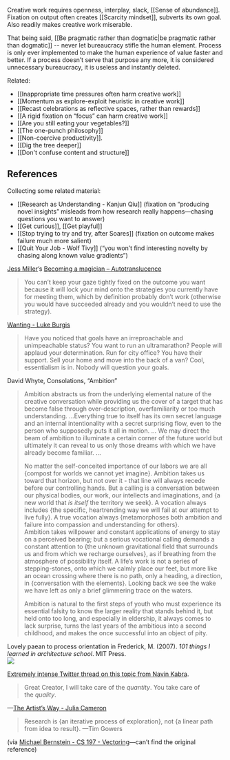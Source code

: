 Creative work requires openness, interplay, slack, [[Sense of abundance]]. Fixation on output often creates [[Scarcity mindset]], subverts its own goal. Also readily makes creative work miserable.

That being said, [[Be pragmatic rather than dogmatic|be pragmatic rather than dogmatic]] -- never let bureaucracy stifle the human element. Process is only ever implemented to make the human experience of value faster and better. If a process doesn’t serve that purpose any more, it is considered unnecessary bureaucracy, it is useless and instantly deleted.

Related:

- [[Inappropriate time pressures often harm creative work]]
- [[Momentum as explore-exploit heuristic in creative work]]
- [[Recast celebrations as reflective spaces, rather than rewards]]
- [[A rigid fixation on “focus” can harm creative work]]
- [[Are you still eating your vegetables?]]
- [[The one-punch philosophy]]
- [[Non-coercive productivity]].
- [[Dig the tree deeper]]
- [[Don't confuse content and structure]]

## References

Collecting some related material:

- [[Research as Understanding - Kanjun Qiu]] (fixation on “producing novel insights” misleads from how research really happens—chasing questions you want to answer)
- [[Get curious]], [[Get playful]]
- [[Stop trying to try and try, after Soares]] (fixation on outcome makes failure much more salient)
- [[Quit Your Job - Wolf Tivy]] (“you won’t find interesting novelty by chasing along known value gradients”)

[Jess Miller](https://notes.andymatuschak.org/zPMHPDfjQLgWKM5Pn7YjULR)’s [Becoming a magician – Autotranslucence](https://autotranslucence.wordpress.com/2018/03/30/becoming-a-magician/)

> You can’t keep your gaze tightly fixed on the outcome you want because it will lock your mind onto the strategies you currently have for meeting them, which by definition probably don’t work (otherwise you would have succeeded already and you wouldn’t need to use the strategy).

[Wanting - Luke Burgis](https://notes.andymatuschak.org/zTn2yX8ErYsUwHhkwxg6V56)

> Have you noticed that goals have an irreproachable and unimpeachable status? You want to run an ultramarathon? People will applaud your determination. Run for city office? You have their support. Sell your home and move into the back of a van? Cool, essentialism is in. Nobody will question your goals.

David Whyte, Consolations, “Ambition”

> Ambition abstracts us from the underlying elemental nature of the creative conversation while providing us the cover of a target that has become false through over-description, overfamiliarity or too much understanding. …Everything true to itself has its own secret language and an internal intentionality with a secret surprising flow, even to the person who supposedly puts it all in motion. … We may direct the beam of ambition to illuminate a certain corner of the future world but ultimately it can reveal to us only those dreams with which we have already become familiar. …
> 
> No matter the self-conceited importance of our labors we are all {compost for worlds we cannot yet imagine}. Ambition takes us toward that horizon, but not over it - that line will always recede before our controlling hands. But a calling is a conversation between our physical bodies, our work, our intellects and imaginations, and {a new world that _is itself_ the territory we seek}. A vocation always includes {the specific, heartrending way we will fail at our attempt to live fully}. A true vocation always {metamorphoses both ambition and failure into compassion and understanding for others}.  
> Ambition takes willpower and constant applications of energy to stay on a perceived bearing; but a serious vocational calling demands a constant attention to {the unknown gravitational field that surrounds us and from which we recharge ourselves}, as if breathing from the atmosphere of possibility itself. A life’s work is not a series of stepping-stones, onto which we calmly place our feet, but more like an ocean crossing where there is no path, only a heading, a direction, in {conversation with the elements}. Looking back we see the wake we have left as only a brief glimmering trace on the waters.
> 
> Ambition is natural to the first steps of youth who must experience its essential falsity to know the larger reality that stands behind it, but held onto too long, and especially in eldership, it always comes to lack surprise, turns the last years of the ambitious into a second childhood, and makes the once successful into an object of pity.

Lovely paean to process orientation in Frederick, M. (2007). _101 things I learned in architecture school_. MIT Press.  
![](https://notes.andymatuschak.org/4242603C-E0FF-4890-8DE8-23983502AE61.png)

[Extremely intense Twitter thread on this topic from Navin Kabra](https://twitter.com/NGKabra/status/671969067528425472?s=20).

> Great Creator, I will take care of the _quantity_. You take care of the _quality_.

—[The Artist’s Way - Julia Cameron](https://notes.andymatuschak.org/z3ySe2F3EB31zmcgccvoR6v)

> Research is {an iterative process of exploration}, not {a linear path from idea to result}. —Tim Gowers

(via [Michael Bernstein - CS 197 - Vectoring](https://notes.andymatuschak.org/z2V5DSG69GLa71V6yRKV74C)—can’t find the original reference)